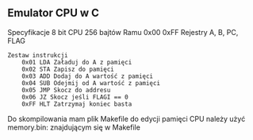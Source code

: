 ## Emulator CPU w C

Specyfikacje 
 8 bit CPU
 256 bajtów Ramu 0x00 0xFF
 Rejestry A, B, PC, FLAG

    Zestaw instrukcji
        0x01 LDA Załaduj do A z pamięci
        0x02 STA Zapisz do pamięci
        0x03 ADD Dodaj do A wartość z pamięci
        0x04 SUB Odejmij od A wartość z pamięci
        0x05 JMP Skocz do addresu
        0x06 JZ Skocz jeśli FLAGI == 0
        0xFF HLT Zatrzymaj koniec basta


Do skompilowania mam plik Makefile
    do edycji pamięci CPU należy użyć memory.bin: znajdującym się w Makefile
